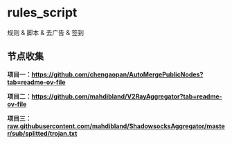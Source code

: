 

<!--
 * @Author: Sanfor Chow
 * @Date: 2022-06-13 15:30:56
 * @LastEditors: Sanfor Chow
 * @LastEditTime: 2022-06-13 15:35:50
 * @FilePath: /rules_script/README.md
-->
# rules_script
规则 & 脚本 & 去广告 & 签到


## 节点收集
**项目一：https://github.com/chengaopan/AutoMergePublicNodes?tab=readme-ov-file**

**项目二：https://github.com/mahdibland/V2RayAggregator?tab=readme-ov-file**

**项目三：[raw.githubusercontent.com/mahdibland/ShadowsocksAggregator/master/sub/splitted/trojan.txt](https://raw.githubusercontent.com/mahdibland/ShadowsocksAggregator/master/sub/splitted/trojan.txt)**

